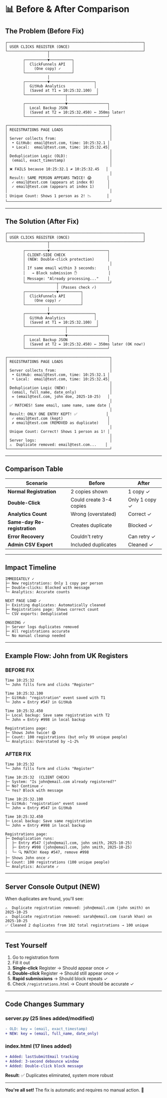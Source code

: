 # 📊 Before & After Comparison

## The Problem (Before Fix)

```
┌─────────────────────────────────────────────────────────────┐
│ USER CLICKS REGISTER (ONCE)                                 │
└──────────────────┬──────────────────────────────────────────┘
                   │
        ┌──────────▼──────────┐
        │  ClickFunnels API   │
        │    (One copy) ✓     │
        └─────────────────────┘
                   │
        ┌──────────▼────────────────────┐
        │  GitHub Analytics             │
        │  (Saved at T1 = 10:25:32.100)  │
        └──────────────────┬─────────────┘
                           │
        ┌──────────────────▼──────────────────┐
        │  Local Backup JSON                  │
        │  (Saved at T2 = 10:25:32.450) ← 350ms later!
        └─────────────────────────────────────┘

┌──────────────────────────────────────────────┐
│ REGISTRATIONS PAGE LOADS                     │
│                                              │
│ Server collects from:                        │
│  • GitHub: email@test.com, time: 10:25:32.1 │
│  • Local:  email@test.com, time: 10:25:32.45│
│                                              │
│ Deduplication Logic (OLD):                   │
│  (email, exact_timestamp)                    │
│                                              │
│ ❌ FAILS because 10:25:32.1 ≠ 10:25:32.45   │
│                                              │
│ Result: SAME PERSON APPEARS TWICE! 😱       │
│  ✓ email@test.com (appears at index 0)      │
│  ✓ email@test.com (appears at index 1)      │
│                                              │
│ Unique Count: Shows 1 person as 2! 📉       │
└──────────────────────────────────────────────┘
```

---

## The Solution (After Fix)

```
┌─────────────────────────────────────────────────────────────┐
│ USER CLICKS REGISTER (ONCE)                                 │
└──────────────────┬──────────────────────────────────────────┘
                   │
        ┌──────────▼──────────────────────────┐
        │ CLIENT-SIDE CHECK                   │
        │ (NEW: Double-click protection)      │
        │                                      │
        │ If same email within 3 seconds:     │
        │   → Block submission ✋              │
        │ Message: "Already processing..."    │
        └──────────────┬───────────────────────┘
                       │ (Passes check ✓)
        ┌──────────────▼──────────┐
        │  ClickFunnels API       │
        │    (One copy) ✓         │
        └─────────────────────────┘
                   │
        ┌──────────▼────────────────────┐
        │  GitHub Analytics             │
        │  (Saved at T1 = 10:25:32.100)  │
        └──────────────────┬─────────────┘
                           │
        ┌──────────────────▼──────────────────┐
        │  Local Backup JSON                  │
        │  (Saved at T2 = 10:25:32.450) ← 350ms later (OK now!)
        └─────────────────────────────────────┘

┌──────────────────────────────────────────────┐
│ REGISTRATIONS PAGE LOADS                     │
│                                              │
│ Server collects from:                        │
│  • GitHub: email@test.com, time: 10:25:32.1 │
│  • Local:  email@test.com, time: 10:25:32.45│
│                                              │
│ Deduplication Logic (NEW):                   │
│  (email, full_name, date_only)               │
│  = (email@test.com, john doe, 2025-10-25)   │
│                                              │
│ ✅ MATCHES! Same email, same name, same date │
│                                              │
│ Result: ONLY ONE ENTRY KEPT! ✅             │
│  ✓ email@test.com (kept)                    │
│  ✗ email@test.com (REMOVED as duplicate)    │
│                                              │
│ Unique Count: Correct! Shows 1 person as 1! │
│                                              │
│ Server logs:                                 │
│ ⚠️  Duplicate removed: email@test.com...    │
└──────────────────────────────────────────────┘
```

---

## Comparison Table

| Scenario | Before | After |
|----------|--------|-------|
| **Normal Registration** | 2 copies shown | 1 copy ✓ |
| **Double-Click** | Could create 3-4 copies | Only 1 copy ✓ |
| **Analytics Count** | Wrong (overstated) | Correct ✓ |
| **Same-day Re-registration** | Creates duplicate | Blocked ✓ |
| **Error Recovery** | Couldn't retry | Can retry ✓ |
| **Admin CSV Export** | Included duplicates | Cleaned ✓ |

---

## Impact Timeline

```
IMMEDIATELY ✓
├─ New registrations: Only 1 copy per person
├─ Double-clicks: Blocked with message
└─ Analytics: Accurate counts

NEXT PAGE LOAD ✓
├─ Existing duplicates: Automatically cleaned
├─ Registrations page: Shows correct count
└─ CSV exports: Deduplicated

ONGOING ✓
├─ Server logs duplicates removed
├─ All registrations accurate
└─ No manual cleanup needed
```

---

## Example Flow: John from UK Registers

### BEFORE FIX
```
Time 10:25:32
└─ John fills form and clicks "Register"

Time 10:25:32.100
├─ GitHub: "registration" event saved with T1
└─ John = Entry #547 in GitHub

Time 10:25:32.450  
├─ Local backup: Save same registration with T2
└─ John = Entry #998 in local backup

Registrations page:
├─ Shows John twice! 😱
├─ Count: 100 registrations (but only 99 unique people)
└─ Analytics: Overstated by ~1-2%
```

### AFTER FIX
```
Time 10:25:32
└─ John fills form and clicks "Register"

Time 10:25:32  (CLIENT CHECK)
├─ System: "Is john@email.com already registered?"
├─ No? Continue ✓
└─ Yes? Block with message

Time 10:25:32.100
├─ GitHub: "registration" event saved
└─ John = Entry #547 in GitHub

Time 10:25:32.450  
├─ Local backup: Save same registration
└─ John = Entry #998 in local backup

Registrations page:
├─ Deduplication runs:
│  ├─ Entry #547 (john@email.com, john smith, 2025-10-25)
│  ├─ Entry #998 (john@email.com, john smith, 2025-10-25) 
│  └─ 🔍 MATCH! Keep #547, remove #998
├─ Shows John once ✓
├─ Count: 100 registrations (100 unique people)
└─ Analytics: Accurate ✓
```

---

## Server Console Output (NEW)

When duplicates are found, you'll see:
```
⚠️  Duplicate registration removed: john@email.com (john smith) on 2025-10-25
⚠️  Duplicate registration removed: sarah@email.com (sarah khan) on 2025-10-25
✅ Cleaned 2 duplicates from 102 total registrations → 100 unique
```

---

## Test Yourself

1. Go to registration form
2. Fill it out
3. **Single-click** Register → Should appear once ✓
4. **Double-click** Register → Should still appear once ✓
5. **Rapid submissions** → Should block repeats ✓
6. Check `/registrations.html` → Count should be accurate ✓

---

## Code Changes Summary

### server.py (25 lines added/modified)
```diff
- OLD: key = (email, exact_timestamp)
+ NEW: key = (email, full_name, date_only)
```

### index.html (17 lines added)
```diff
+ Added: lastSubmitEmail tracking
+ Added: 3-second debounce window
+ Added: Double-click block message
```

**Result**: ✅ Duplicates eliminated, system more robust

---

**You're all set!** The fix is automatic and requires no manual action. 🚀
